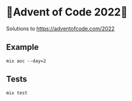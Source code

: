 # 🎄Advent of Code 2022🎄

Solutions to https://adventofcode.com/2022

## Example

```
mix aoc --day=2
```

## Tests

```
mix test
```

